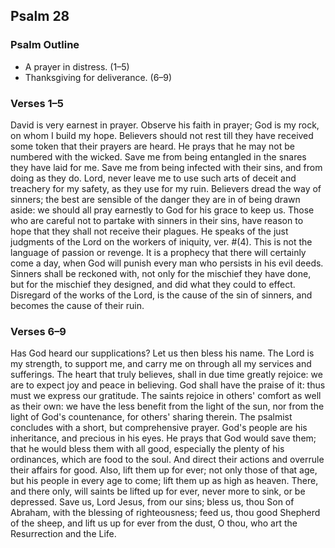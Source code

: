 ## Psalm 28

### Psalm Outline

- A prayer in distress. (1–5)
- Thanksgiving for deliverance. (6–9)

### Verses 1–5

David is very earnest in prayer. Observe his faith in prayer; God is my rock, on whom I build my hope. Believers should not rest till they have received some token that their prayers are heard. He prays that he may not be numbered with the wicked. Save me from being entangled in the snares they have laid for me. Save me from being infected with their sins, and from doing as they do. Lord, never leave me to use such arts of deceit and treachery for my safety, as they use for my ruin. Believers dread the way of sinners; the best are sensible of the danger they are in of being drawn aside: we should all pray earnestly to God for his grace to keep us. Those who are careful not to partake with sinners in their sins, have reason to hope that they shall not receive their plagues. He speaks of the just judgments of the Lord on the workers of iniquity, ver. #(4). This is not the language of passion or revenge. It is a prophecy that there will certainly come a day, when God will punish every man who persists in his evil deeds. Sinners shall be reckoned with, not only for the mischief they have done, but for the mischief they designed, and did what they could to effect. Disregard of the works of the Lord, is the cause of the sin of sinners, and becomes the cause of their ruin.

### Verses 6–9

Has God heard our supplications? Let us then bless his name. The Lord is my strength, to support me, and carry me on through all my services and sufferings. The heart that truly believes, shall in due time greatly rejoice: we are to expect joy and peace in believing. God shall have the praise of it: thus must we express our gratitude. The saints rejoice in others' comfort as well as their own: we have the less benefit from the light of the sun, nor from the light of God's countenance, for others' sharing therein. The psalmist concludes with a short, but comprehensive prayer. God's people are his inheritance, and precious in his eyes. He prays that God would save them; that he would bless them with all good, especially the plenty of his ordinances, which are food to the soul. And direct their actions and overrule their affairs for good. Also, lift them up for ever; not only those of that age, but his people in every age to come; lift them up as high as heaven. There, and there only, will saints be lifted up for ever, never more to sink, or be depressed. Save us, Lord Jesus, from our sins; bless us, thou Son of Abraham, with the blessing of righteousness; feed us, thou good Shepherd of the sheep, and lift us up for ever from the dust, O thou, who art the Resurrection and the Life.

